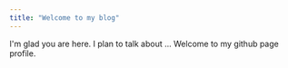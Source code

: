 ```yaml
---
title: "Welcome to my blog"
---
```


I'm glad you are here. I plan to talk about ...
Welcome to my github page profile.
